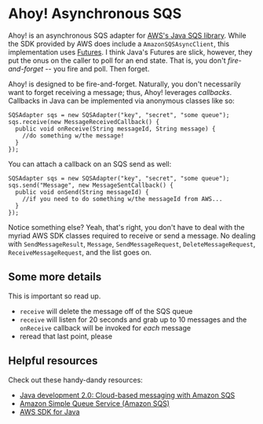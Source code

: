 # Ahoy! Asynchronous SQS

Ahoy! is an asynchronous SQS adapter for [AWS's Java SQS library](http://aws.amazon.com/sdkforjava/). While the SDK provided by AWS does include a `AmazonSQSAsyncClient`, this implementation uses [Futures](http://nurkiewicz.blogspot.com/2013/02/javautilconcurrentfuture-basics.html). I think Java's Futures are slick, however, they put the onus on the caller to poll for an end state. That is, you don't _fire-and-forget_ -- you fire and poll. Then forget. 

Ahoy! is designed to be fire-and-forget. Naturally, you don't necessarily want to forget receiving a message; thus, Ahoy! leverages _callbacks_. Callbacks in Java can be implemented via anonymous classes like so:

```
SQSAdapter sqs = new SQSAdapter("key", "secret", "some queue");
sqs.receive(new MessageReceivedCallback() {
  public void onReceive(String messageId, String message) {
  	//do something w/the message!
  }
});
``` 

You can attach a callback on an SQS send as well:

```
SQSAdapter sqs = new SQSAdapter("key", "secret", "some queue");
sqs.send("Message", new MessageSentCallback() {
  public void onSend(String messageId) {
  	//if you need to do something w/the messageId from AWS...
  }
});
```

Notice something else? Yeah, that's right, you don't have to deal with the myriad AWS SDK classes required to receive or send a message. No dealing with `SendMessageResult`, `Message`, `SendMessageRequest`, `DeleteMessageRequest`, `ReceiveMessageRequest`, and the list goes on.

## Some more details

This is important so read up. 
  * `receive` will delete the message off of the SQS queue
  * `receive` will listen for 20 seconds and grab up to 10 messages and the `onReceive` callback will be invoked for _each_ message
  * reread that last point, please

## Helpful resources

Check out these handy-dandy resources:
  * [Java development 2.0: Cloud-based messaging with Amazon SQS](http://www.ibm.com/developerworks/library/j-javadev2-17/)
  * [Amazon Simple Queue Service (Amazon SQS)](http://aws.amazon.com/sqs/)
  * [AWS SDK for Java](http://aws.amazon.com/sdkforjava/)